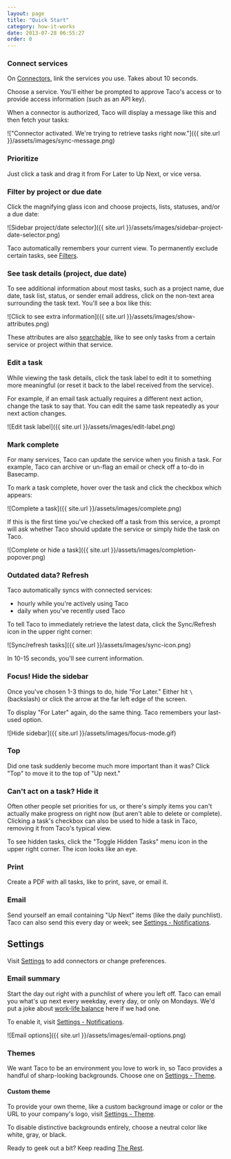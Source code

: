 ```yaml
---
layout: page
title: "Quick Start"
category: how-it-works
date: 2013-07-28 06:55:27
order: 0
---
```


<a name="connectors"></a>
### Connect services

On [Connectors][], link the services you use. Takes about 10 seconds.

Choose a service. You'll either be prompted to approve Taco's access or
to provide access information (such as an API key).

When a connector is authorized, Taco will display a message like this
and then fetch your tasks:

!["Connector activated. We're trying to retrieve tasks right now."]({{ site.url }}/assets/images/sync-message.png)


<a name="prioritize"></a>
### Prioritize

Just click a task and drag it from For Later to Up Next, or vice versa.


<a name="filter"></a>
### Filter by project or due date

Click the magnifying glass icon and choose projects, lists, statuses,
and/or a due date:

![Sidebar project/date selector]({{ site.url }}/assets/images/sidebar-project-date-selector.png)

Taco automatically remembers your current view. To permanently exclude certain
tasks, see [Filters][].


<a name="details"></a>
### See task details (project, due date)

To see additional information about most tasks, such as a project name,
due date, task list, status, or sender email address, click on the non-text area
surrounding the task text. You'll see a box like this:

![Click to see extra information]({{ site.url }}/assets/images/show-attributes.png)

These attributes are also [searchable](the-rest.html#find-as-you-type-search),
like to see only tasks from a certain service or project within that
service.


<a name="edit"></a>
### Edit a task

While viewing the task details, click the task label to edit it to
something more meaningful (or reset it back to the label received from the
service).

For example, if an email task actually requires a different next action,
change the task to say that. You can edit the same task repeatedly as
your next action changes.

![Edit task label]({{ site.url }}/assets/images/edit-label.png)


<a name="complete"></a>
### Mark complete

For many services, Taco can update the service when you finish a task.
For example, Taco can archive or un-flag an email or check off a to-do
in Basecamp.

To mark a task complete, hover over the task and click the checkbox
which appears:

![Complete a task]({{ site.url }}/assets/images/complete.png)

If this is the first time you've checked off a task from this service,
a prompt will ask whether Taco should update the service or simply
hide the task on Taco.

![Complete or hide a task]({{ site.url }}/assets/images/completion-popover.png)


<a name="refresh"></a>
### Outdated data? Refresh

Taco automatically syncs with connected services:

* hourly while you're actively using Taco
* daily when you've recently used Taco

To tell Taco to immediately retrieve the latest data, click the
Sync/Refresh icon in the upper right corner:

![Sync/refresh tasks]({{ site.url }}/assets/images/sync-icon.png)

In 10-15 seconds, you'll see current information.


<a name="hide-sidebar"></a>
### Focus! Hide the sidebar

Once you've chosen 1-3 things to do, hide "For Later." Either hit `\`
(backslash) or click the arrow at the far left edge of the screen.

To display "For Later" again, do the same thing. Taco remembers your
last-used option.

![Hide sidebar]({{ site.url }}/assets/images/focus-mode.gif)


<a name="top"></a>
### Top

Did one task suddenly become much more important than it was? Click
"Top" to move it to the top of "Up next."


<a name="hide"></a>
### Can't act on a task? Hide it

Often other people set priorities for us, or there's simply items you
can't actually make progress on right now (but aren't able to delete or
complete). Clicking a task's checkbox can also be used to hide a task in
Taco, removing it from Taco's typical view.

To see hidden tasks, click the "Toggle Hidden Tasks" menu icon in the
upper right corner. The icon looks like an eye.

### Print

Create a PDF with all tasks, like to print, save, or email it.

### Email

Send yourself an email containing "Up Next" items (like the daily
punchlist). Taco can also send this every day or week; see
[Settings - Notifications][].


## Settings

Visit [Settings][Connectors] to add connectors or change preferences.

### Email summary

Start the day out right with a punchlist of where you left off. Taco
can email you what's up next every weekday, every day, or only on
Mondays. We'd put a joke about
[work-life balance](http://en.wikipedia.org/wiki/Work%E2%80%93life_balance#Consequences_of_an_Imbalance)
here if we had one.

To enable it, visit [Settings - Notifications][].

![Email options]({{ site.url }}/assets/images/email-options.png)

<a name="themes"></a>
### Themes

We want Taco to be an environment you love to work in, so Taco provides
a handful of sharp-looking backgrounds. Choose one on
[Settings - Theme][].

#### Custom theme

To provide your own theme, like a custom background image or color or
the URL to your company's logo, visit [Settings - Theme][].

To disable distinctive backgrounds entirely, choose a neutral color
like white, gray, or black.

Ready to geek out a bit? Keep reading [The Rest](the-rest.html).

[Connectors]: https://tacoapp.com/connectors
[Settings - Theme]: https://tacoapp.com/theme
[Settings - Notifications]: https://tacoapp.com/notifications
[Filters]: the-rest.html#filters

